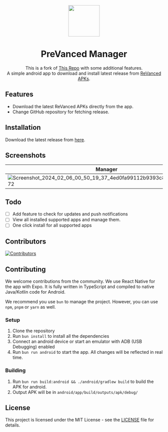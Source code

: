 <div align="center">

<img height="100px" src="https://github.com/prevanced/prevanced-manager/assets/63334479/3bfedf15-9852-4447-af98-c7e38d6cf93e" />
  
# PreVanced Manager 

This is a fork of [This Repo](https://github.com/prevanced/prevanced-manager/) with some additional features.<br>
A simple android app to download and install latest release from [ReVanced APKs](https://github.com/Dare-Devill/Revanced-apps).

</div>

## Features

- Download the latest ReVanced APKs directly from the app.
- Change GitHub repository for fetching release.

## Installation

Download the latest release from [here](https://github.com/Dare-Devill/prevanced-manager/releases/latest).

## Screenshots

|Manager|Options|
|---|---|
|![Screenshot_2024_02_06_00_50_19_37_4ed0fa99112b9393c8307694b9754972](https://github.com/prevanced/prevanced-manager/assets/63334479/ff2d0c1e-abdf-4ed4-acf1-42cba16b09b7)|![Screenshot_2024_02_03_15_45_46_12_4ed0fa99112b9393c8307694b9754972](https://github.com/prevanced/prevanced-manager/assets/63334479/28c114e9-f08e-4d7f-94ca-ef56dc4fc02d)|

## Todo

- [ ] Add feature to check for updates and push notifications
- [ ] View all installed supported apps and manage them.
- [ ] One click install for all supported apps

## Contributors

[![Contributors](https://contributors-img.web.app/image?repo=Dare-Devill/prevanced-manager)](https://github.com/Dare-Devill/prevanced-manager/graphs/contributors)

## Contributing

We welcome contributions from the community. We use React Native for the app with Expo. It is fully written in TypeScript and compiled to native Java/Kotlin code for Android.

We recommend you use `bun` to manage the project. However, you can use `npm`, `pnpm` or `yarn` as well.

### Setup

1. Clone the repository
2. Run `bun install` to install all the dependencies
3. Connect an android device or start an emulator with ADB (USB Debugging) enabled
4. Run `bun run android` to start the app. All changes will be reflected in real time.

### Building

1. Run `bun run build:android && ./android/gradlew build` to build the APK for android.
2. Output APK will be in `android/app/build/outputs/apk/debug/`

## License

This project is licensed under the MIT License - see the [LICENSE](LICENSE) file for details.
